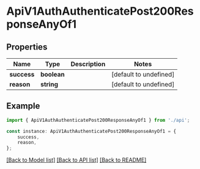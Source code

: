 # ApiV1AuthAuthenticatePost200ResponseAnyOf1


## Properties

Name | Type | Description | Notes
------------ | ------------- | ------------- | -------------
**success** | **boolean** |  | [default to undefined]
**reason** | **string** |  | [default to undefined]

## Example

```typescript
import { ApiV1AuthAuthenticatePost200ResponseAnyOf1 } from './api';

const instance: ApiV1AuthAuthenticatePost200ResponseAnyOf1 = {
    success,
    reason,
};
```

[[Back to Model list]](../README.md#documentation-for-models) [[Back to API list]](../README.md#documentation-for-api-endpoints) [[Back to README]](../README.md)
